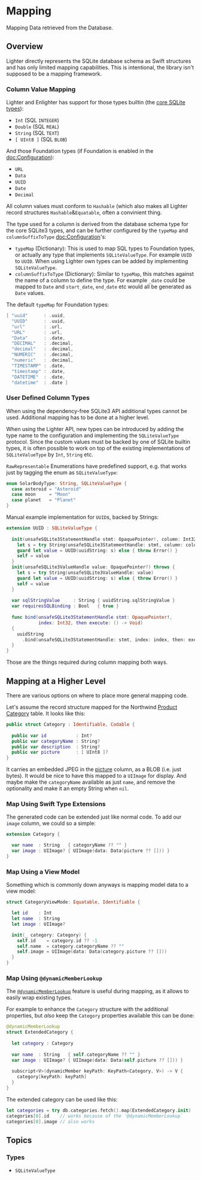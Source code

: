 # Mapping

Mapping Data retrieved from the Database.

## Overview

Lighter directly represents the SQLite database schema as Swift structures
and has only limited mapping capabilities.
This is intentional, the library isn't supposed to be a mapping framework.

### Column Value Mapping

Lighter and Enlighter has support for those types builtin (the 
[core SQLite types](https://www.sqlite.org/datatype3.html)):
- `Int`       (SQL `INTEGER`)
- `Double`    (SQL `REAL`)
- `String`    (SQL `TEXT`)
- `[ UInt8 ]` (SQL `BLOB`)

And those Foundation types (if Foundation is enabled in the 
<doc:Configuration>):
- `URL`
- `Data`
- `UUID`
- `Date`
- `Decimal`

All column values must conform to `Hashable` (which also makes all Lighter 
record structures `Hashable`&`Equatable`, often a convinient thing.

The type used for a column is derived from the database schema type for the
core SQLite3 types, and can be further configured by the 
`typeMap` and `columnSuffixToType` <doc:Configuration>'s:

- `typeMap` (Dictionary): This is used to map SQL types to Foundation types,
  or actually any type that implements ``SQLiteValueType``.
  For example `UUID` to `UUID`.
  When using Lighter own types can be added by implementing ``SQLiteValueType``.
- `columnSuffixToType` (Dictionary): Similar to `typeMap`, this matches
  against the name of a column to define the type.
  For example `_date` could be mapped to `Date` and `start_date`, `end_date`
  etc would all be generated as `Date` values.

The default `typeMap` for Foundation types:
```swift
[ "uuid"      : .uuid,
  "UUID"      : .uuid,
  "url"       : .url,
  "URL"       : .url,
  "Data"      : .date,
  "DECIMAL"   : .decimal,
  "decimal"   : .decimal,
  "NUMERIC"   : .decimal,
  "numeric"   : .decimal,
  "TIMESTAMP" : .date,
  "timestamp" : .date,
  "DATETIME"  : .date,
  "datetime"  : .date ]
```


### User Defined Column Types

When using the dependency-free SQLite3 API additional types cannot be used.
Additional mapping has to be done at a higher level.

When using the Lighter API, new types can be introduced by adding the type
name to the configuration and implementing the ``SQLiteValueType`` protocol.
Since the custom values must be backed by one of SQLite builtin types,
it is often possible to work on top of the existing implementations of
``SQLiteValueType`` by `Int`, `String` etc.

`RawRepresentable` Enumerations have predefined support, 
e.g. that works just by tagging the enum as ``SQLiteValueType``:
```swift
enum SolarBodyType: String, SQLiteValueType {
  case asteroid = "Asteroid"
  case moon     = "Moon"
  case planet   = "Planet"
}
```

Manual example implementation for `UUID`s, backed by Strings:
```swift
extension UUID : SQLiteValueType {
      
  init(unsafeSQLite3StatementHandle stmt: OpaquePointer!, column: Int32) throws {
    let s = try String(unsafeSQLite3StatementHandle: stmt, column: column)
    guard let value = UUID(uuidString: s) else { throw Error() }
    self = value
  }
  init(unsafeSQLite3ValueHandle value: OpaquePointer?) throws {
    let s = try String(unsafeSQLite3ValueHandle: value)
    guard let value = UUID(uuidString: s) else { throw Error() }
    self = value
  }
  
  var sqlStringValue     : String { uuidString.sqlStringValue }
  var requiresSQLBinding : Bool   { true }
  
  func bind(unsafeSQLite3StatementHandle stmt: OpaquePointer!,
            index: Int32, then execute: () -> Void)
  {
    uuidString
      .bind(unsafeSQLite3StatementHandle: stmt, index: index, then: execute)
  }
}
```
Those are the things required during column mapping both ways.


## Mapping at a Higher Level

There are various options on where to place more general mapping code.

Let's assume the record structure mapped for the Northwind 
[Product Category](https://lighter-swift.github.io/NorthwindSQLite.swift/documentation/northwind/category)
table. It looks like this:
```swift
public struct Category : Identifiable, Codable {
  
  public var id           : Int?
  public var categoryName : String?
  public var description  : String?
  public var picture      : [ UInt8 ]?
}
```

It carries an embedded JPEG in the
[picture](https://lighter-swift.github.io/NorthwindSQLite.swift/documentation/northwind/category/picture)
column, as a BLOB (i.e. just bytes).
It would be nice to have this mapped to a `UIImage` for display.
And maybe make the `categoryName` available as just `name`, and remove the
optionality and make it an empty String when `nil`.

### Map Using Swift Type Extensions

The generated code can be extended just like normal code. To add our `image`
column, we could so a simple:
```swift
extension Category {

  var name  : String   { categoryName ?? "" }
  var image : UIImage? { UIImage(data: Data(picture ?? [])) }
}
```

### Map Using a View Model

Something which is commonly down anyways is mapping model data to a view model:
```swift
struct CategoryViewMode: Equatable, Identifiable {

  let id    : Int
  let name  : String
  let image : UIImage?

  init(_ category: Category) {
    self.id    = category.id ?? -1
    self.name  = category.categoryName ?? ""
    self.image = UIImage(data: Data(category.picture ?? []))
  }
}
```

### Map Using `@dynamicMemberLookup`

The [`@dynamicMemberLookup`](http://www.alwaysrightinstitute.com/swift-dynamic-callable/)
feature is useful during mapping, as it allows to easily wrap existing types.

For example to enhance the `Category` structure with the additional properties,
but _also_ keep the `Category` properties available this can be done:
```swift
@dynamicMemberLookup
struct ExtendedCategory {
  
  let category : Category
  
  var name  : String   { self.categoryName ?? "" }
  var image : UIImage? { UIImage(data: Data(self.picture ?? [])) }
  
  subscript<V>(dynamicMember keyPath: KeyPath<Category, V>) -> V {
    category[keyPath: keyPath]
  }
}
```
The extended category can be used like this:
```swift
let categories = try db.categories.fetch().map(ExtendedCategory.init)
categories[0].id    // works because of the `@dynamicMemberLookup`
categories[0].image // also works
```


## Topics

### Types

- ``SQLiteValueType``
